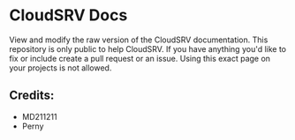 # CloudSRV Docs
View and modify the raw version of the CloudSRV documentation.
This repository is only public to help CloudSRV. If you have anything you'd like to fix or include create a pull request or an issue. Using this exact page on your projects is not allowed.

## Credits:
- MD211211
- Perny
